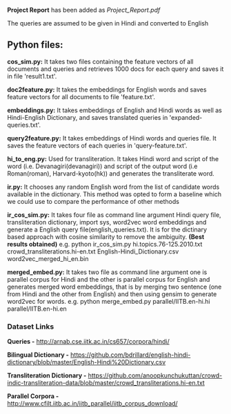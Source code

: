 **Project Report** has been added as *Project_Report.pdf*

The queries are assumed to be given in Hindi and converted to English

Python files:
---------------------------
**cos_sim.py:** It takes two files containing the feature vectors of all documents and queries and retrieves 1000 docs for each query and saves it in file 'result1.txt'.

**doc2feature.py:** It takes the embeddings for English words and saves feature vectors for all documents to file 'feature.txt'.

**embeddings.py:** It takes embeddings of English and Hindi words as well as Hindi-English Dictionary, and saves translated queries in 'expanded-queries.txt'. 

**query2feature.py:** It takes embeddings of Hindi words and queries file. It saves the feature vectors of each queries in 'query-feature.txt'. 

**hi_to_eng.py:** Used for transliteration. It takes Hindi word and script of the word (i.e. Devanagiri(devanagiri)) and script of the output word (i.e Roman(roman), Harvard-kyoto(hk)) and generates the transliterate word.

**ir.py:** It chooses any random English word from the list of candidate words available in the dictionary. This method was opted to form a baseline which we could use to compare the performance of other methods

**ir_cos_sim.py:** It takes four file as command line argument Hindi query file,  transliteration dictionary, import sys, word2vec word embeddings and generate a English query file(english_queries.txt). It is for the dictinary based approach with cosine similarity to remove the ambiguity. **(Best results obtained)**
e.g. python ir_cos_sim.py hi.topics.76-125.2010.txt crowd_transliterations.hi-en.txt English-Hindi_Dictionary.csv word2vec_merged_hi_en.bin 


**merged_embed.py:** It takes two file as command line argument one is parallel corpus for Hindi and the other is parallel corpus for English and generates merged word embeddings, that is by merging two sentence (one from Hindi and the other from English) and then using gensim to generate word2vec for words.
e.g. python merge_embed.py parallel/IITB.en-hi.hi parallel/IITB.en-hi.en 

### Dataset Links

**Queries -** http://arnab.cse.iitk.ac.in/cs657/corpora/hindi/

**Bilingual Dictionary -** https://github.com/bdrillard/english-hindi-dictionary/blob/master/English-Hindi%20Dictionary.csv

**Transliteration Dictionary -** https://github.com/anoopkunchukuttan/crowd-indic-transliteration-data/blob/master/crowd_transliterations.hi-en.txt

**Parallel Corpora -** http://www.cfilt.iitb.ac.in/iitb_parallel/iitb_corpus_download/

